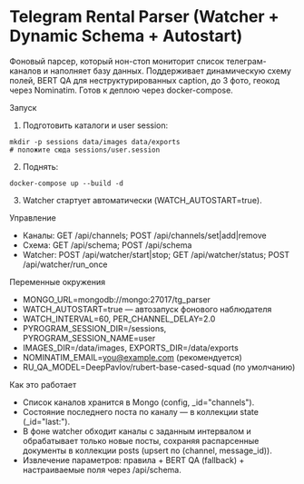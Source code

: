 # Telegram Rental Parser (Watcher + Dynamic Schema + Autostart)

Фоновый парсер, который нон-стоп мониторит список телеграм-каналов и наполняет базу данных. Поддерживает динамическую схему полей, BERT QA для неструктурированных caption, до 3 фото, геокод через Nominatim. Готов к деплою через docker-compose.

Запуск
1) Подготовить каталоги и user session:
```
mkdir -p sessions data/images data/exports
# положите сюда sessions/user.session
```
2) Поднять:
```
docker-compose up --build -d
```
3) Watcher стартует автоматически (WATCH_AUTOSTART=true).

Управление
- Каналы: GET /api/channels; POST /api/channels/set|add|remove
- Схема: GET /api/schema; POST /api/schema
- Watcher: POST /api/watcher/start|stop; GET /api/watcher/status; POST /api/watcher/run_once

Переменные окружения
- MONGO_URL=mongodb://mongo:27017/tg_parser
- WATCH_AUTOSTART=true — автозапуск фонового наблюдателя
- WATCH_INTERVAL=60, PER_CHANNEL_DELAY=2.0
- PYROGRAM_SESSION_DIR=/sessions, PYROGRAM_SESSION_NAME=user
- IMAGES_DIR=/data/images, EXPORTS_DIR=/data/exports
- NOMINATIM_EMAIL=you@example.com (рекомендуется)
- RU_QA_MODEL=DeepPavlov/rubert-base-cased-squad (по умолчанию)

Как это работает
- Список каналов хранится в Mongo (config, _id="channels").
- Состояние последнего поста по каналу — в коллекции state (_id="last:<channel>").
- В фоне watcher обходит каналы с заданным интервалом и обрабатывает только новые посты, сохраняя распарсенные документы в коллекции posts (upsert по (channel, message_id)).
- Извлечение параметров: правила + BERT QA (fallback) + настраиваемые поля через /api/schema.